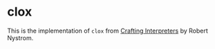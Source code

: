 # clox

This is the implementation of `clox` from [Crafting Interpreters](http://craftinginterpreters.com/) by Robert Nystrom.
